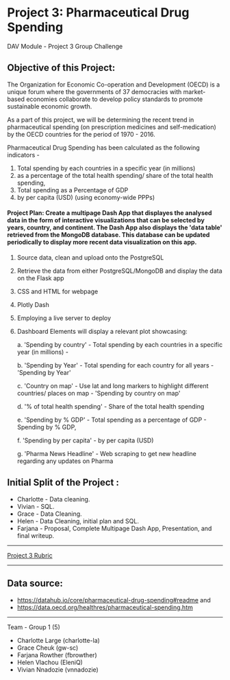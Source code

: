# Project 3: Pharmaceutical Drug Spending
DAV Module - Project 3 Group Challenge

## Objective of this Project:

The Organization for Economic Co-operation and Development (OECD) is a unique forum where the governments of 37 democracies with market-based economies collaborate to develop policy standards to promote sustainable economic growth. 

As a part of this project, we will be determining the recent trend in pharmaceutical spending (on prescription medicines and self-medication) by the OECD countries for the period of 1970 - 2016. 

Pharmaceutical Drug Spending has been calculated as the following indicators -  

1. Total spending by each countries in a specific year (in millions)
2. as a percentage of the total health spending/ share of the total health spending, 
3. Total spending as a Percentage of GDP
4. by per capita (USD) (using economy-wide PPPs)
  
#### Project Plan: Create a multipage Dash App that displayes the analysed data in the form of interactive visualizations that can be selected by years, country, and continent. The Dash App also displays the 'data table' retrieved from the MongoDB database. This database can be updated periodically to display more recent data visualization on this app.

1. Source data, clean and upload onto the PostgreSQL
2. Retrieve the data from either PostgreSQL/MongoDB and display the data on the Flask app
3. CSS and HTML for webpage
4. Plotly Dash
5. Employing a live server to deploy
6. Dashboard Elements will display a relevant plot showcasing:

    a. 'Spending by country' - Total spending by each countries in a specific year (in millions) - 

    b. 'Spending by Year' - Total spending for each country for all years  - 'Spending by Year'

    c. 'Country on map' - Use lat and long markers to highlight different countries/ places on map - 'Spending by country on map'

    d. '% of total health spending' - Share of the total health spending

    e. 'Spending by % GDP' - Total spending as a percentage of GDP - Spending by % GDP,

    f. 'Spending by per capita' - by per capita (USD) 

    g. 'Pharma News Headline' - Web scraping to get new headline regarding any updates on Pharma
    
## Initial Split of the Project :

* Charlotte - Data cleaning.
* Vivian - SQL.
* Grace - Data Cleaning.
* Helen - Data Cleaning, initial plan and SQL.
* Farjana - Proposal, Complete Multipage Dash App, Presentation, and final writeup.

- - - 

[Project 3 Rubric](https://docs.google.com/document/d/1QUqS6glykg0RTwGe4pNwHNrlmnhDqc2RsyfgtZHijR4/edit)


- - -

## Data source: 

* https://datahub.io/core/pharmaceutical-drug-spending#readme and 
* https://data.oecd.org/healthres/pharmaceutical-spending.htm

- - -

Team - Group 1 (5)
* Charlotte Large (charlotte-la)
* Grace Cheuk (gw-sc)
* Farjana Rowther (fbrowther)
* Helen Vlachou (EleniQ)
* Vivian Nnadozie (vnnadozie)

